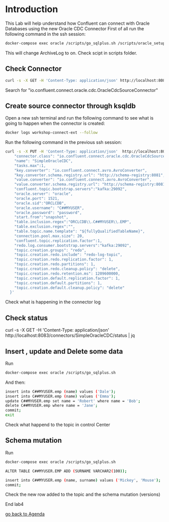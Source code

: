 # Introduction
This Lab will help understand how Confluent can connect with Oracle Databases using the new Oracle CDC Connector
First of all run the following command in the ssh session:
```bash
docker-compose exec oracle /scripts/go_sqlplus.sh /scripts/oracle_setup_docker
```
This will change ArchiveLog to on. Check scipt in scripts folder. 

## Check Connector
```bash
curl -s -X GET -H 'Content-Type: application/json' http://localhost:8083/connector-plugins | jq '.'
```
Search for "io.confluent.connect.oracle.cdc.OracleCdcSourceConnector"

## Create source connector through ksqldb
Open a new ssh terminal and run the following command to see what is going to happen when the connector is created:
```bash
docker logs workshop-connect-ext --follow
```
Run the following command in the previous ssh session:
```bash
curl -s -X PUT -H 'Content-Type: application/json'  http://localhost:8083/connectors/SimpleOracleCDC/config -d '{      
    "connector.class": "io.confluent.connect.oracle.cdc.OracleCdcSourceConnector",
    "name": "SimpleOracleCDC",
    "tasks.max":1,
    "key.converter": "io.confluent.connect.avro.AvroConverter",
    "key.converter.schema.registry.url": "http://schema-registry:8081",
    "value.converter": "io.confluent.connect.avro.AvroConverter",
    "value.converter.schema.registry.url": "http://schema-registry:8081",
    "confluent.topic.bootstrap.servers":"kafka:29092",
    "oracle.server": "oracle",
    "oracle.port": 1521,
    "oracle.sid":"ORCLCDB",
    "oracle.username": "C##MYUSER",
    "oracle.password": "password",
    "start.from":"snapshot",
    "table.inclusion.regex":"ORCLCDB\\.C##MYUSER\\.EMP",
    "table.exclusion.regex":"",
    "table.topic.name.template": "${fullyQualifiedTableName}",
    "connection.pool.max.size": 20,
    "confluent.topic.replication.factor":1,
    "redo.log.consumer.bootstrap.servers":"kafka:29092",
    "topic.creation.groups": "redo",
    "topic.creation.redo.include": "redo-log-topic",
    "topic.creation.redo.replication.factor": 1,
    "topic.creation.redo.partitions": 1,
    "topic.creation.redo.cleanup.policy": "delete",
    "topic.creation.redo.retention.ms": 1209600000,
    "topic.creation.default.replication.factor": 1,
    "topic.creation.default.partitions": 1,
    "topic.creation.default.cleanup.policy": "delete"
  }'

```
Check what is happening in the connector log

## Check status
curl -s -X GET -H 'Content-Type: application/json' http://localhost:8083/connectors/SimpleOracleCDC/status | jq

## Insert , update and Delete some data
Run 
```bash
docker-compose exec oracle /scripts/go_sqlplus.sh
```
And then: 
```bash
insert into C##MYUSER.emp (name) values ('Dale');
insert into C##MYUSER.emp (name) values ('Emma');
update C##MYUSER.emp set name = 'Robert' where name = 'Bob';
delete C##MYUSER.emp where name = 'Jane';
commit;
exit
```
Check what happend to the topic in control Center

## Schema mutation
Run 
```bash
docker-compose exec oracle /scripts/go_sqlplus.sh
```
```bash
ALTER TABLE C##MYUSER.EMP ADD (SURNAME VARCHAR2(100));

insert into C##MYUSER.emp (name, surname) values ('Mickey', 'Mouse');
commit;
```
Check the new row added to the topic and the schema mutation (versions)

End lab4

[go back to Agenda](https://github.com/jr-marquez/ksqldbWorkshop/blob/main/README.md#hands-on-agenda-and-labs)

